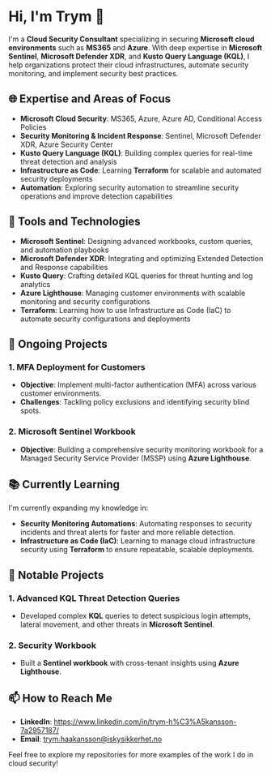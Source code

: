 # Hi, I'm Trym 👋

I'm a **Cloud Security Consultant** specializing in securing **Microsoft cloud environments** such as **MS365** and **Azure**. With deep expertise in **Microsoft Sentinel**, **Microsoft Defender XDR**, and **Kusto Query Language (KQL)**, I help organizations protect their cloud infrastructures, automate security monitoring, and implement security best practices.

## 🌐 Expertise and Areas of Focus

- **Microsoft Cloud Security**: MS365, Azure, Azure AD, Conditional Access Policies
- **Security Monitoring & Incident Response**: Sentinel, Microsoft Defender XDR, Azure Security Center
- **Kusto Query Language (KQL)**: Building complex queries for real-time threat detection and analysis
- **Infrastructure as Code**: Learning **Terraform** for scalable and automated security deployments
- **Automation**: Exploring security automation to streamline security operations and improve detection capabilities

## 🔧 Tools and Technologies

- **Microsoft Sentinel**: Designing advanced workbooks, custom queries, and automation playbooks
- **Microsoft Defender XDR**: Integrating and optimizing Extended Detection and Response capabilities
- **Kusto Query**: Crafting detailed KQL queries for threat hunting and log analytics
- **Azure Lighthouse**: Managing customer environments with scalable monitoring and security configurations
- **Terraform**: Learning how to use Infrastructure as Code (IaC) to automate security configurations and deployments

## 🚧 Ongoing Projects

### **1. MFA Deployment for Customers**
- **Objective**: Implement multi-factor authentication (MFA) across various customer environments.
- **Challenges**: Tackling policy exclusions and identifying security blind spots.

### **2. Microsoft Sentinel Workbook**
- **Objective**: Building a comprehensive security monitoring workbook for a Managed Security Service Provider (MSSP) using **Azure Lighthouse**.

## 📚 Currently Learning

I'm currently expanding my knowledge in:
- **Security Monitoring Automations**: Automating responses to security incidents and threat alerts for faster and more reliable detection.
- **Infrastructure as Code (IaC)**: Learning to manage cloud infrastructure security using **Terraform** to ensure repeatable, scalable deployments.

## 💼 Notable Projects

### **1. Advanced KQL Threat Detection Queries**
- Developed complex **KQL** queries to detect suspicious login attempts, lateral movement, and other threats in **Microsoft Sentinel**.

### **2. Security Workbook**
- Built a **Sentinel workbook** with cross-tenant insights using **Azure Lighthouse**.


## 📫 How to Reach Me
- **LinkedIn**: https://www.linkedin.com/in/trym-h%C3%A5kansson-7a2957187/
- **Email**: trym.haakansson@iskysikkerhet.no

Feel free to explore my repositories for more examples of the work I do in cloud security!

